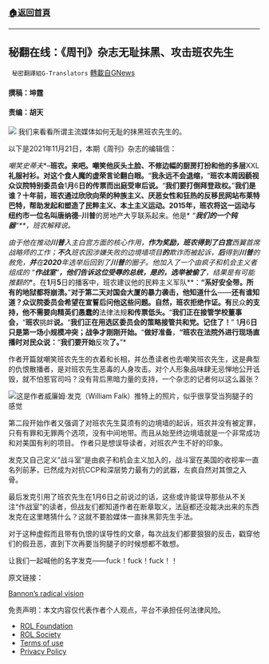 ###  [:house:返回首頁](https://github.com/ourhimalayas/txt)
---


## 秘翻在线：《周刊》杂志无耻抹黑、攻击班农先生
` 秘密翻譯組G-Translators` [轉載自GNews](https://gnews.org/zh-hans/1687034/)

#### 撰稿：坤霆

#### 责编：胡天
![](https://assets.gnews.org/wp-content/uploads/2021/11/image-588.png)
我们来看看所谓主流媒体如何无耻的抹黑班农先生的。

以下是2021年11月21日，本期《周刊》杂志的编辑信：

*嘲笑史蒂夫**–**班农。来吧。嘲笑他灰头土脸、不修边幅的厨房打扮和他的多层**XXL**礼服衬衫。对这个食人魔的虚荣言论翻白眼。**“**我永远不会退缩，**“**班农本周因藐视众议院特别委员会**1**月**6**日的传票而出庭受审后说。**“**我们要打倒拜登政权。**”**我们是谁？十年前，班农通过欣欣向荣的种族主义、厌恶女性和狂热的反移民网站布莱特巴特，帮助发起和塑造了民粹主义、本土主义运动。**2015**年，班农将这一运动与纽约市一位名叫唐纳德**–**川普**的房地产大亨联系起来。他是* *“**我们的一个钝器**“**，班农解释说。*

*由于他在推动**川普**入主白宫方面的核心作用，**作为奖励，**班农得到了**白宫**西翼首席战略师的工作；**不久**班农因涉嫌失败的边境墙项目**的**欺诈而被起诉，**后**得到**川普**的赦免，**并**在**2020**年选举后回到了**川普**的圈子。他加入了一个由疯子和机会主义者组成的* *“**作战室**“**，他们告诉这位受辱的总统，是的，选举被偷了**，结果是有可能推翻的**。在**1**月**5**日的播客中，班农建议他的民粹主义军队**：**“**系好安全带**。所有的地狱都将崩溃。**”**对于第二天对国会大厦的暴力袭击，他知道什么**——**还有谁知道？众议院委员会希望在宣誓后问他这些问题。自然，班农拒绝作证。有**民众**的支持，他不需要向精英们愚蠢的**法律法规**和传票低头。**“**我们正在接管学校董事会，**“**班农**挑衅**说。**“**我们正在用选区委员会的策略接管共和党。**记住了**！**” 1**月**6**日只是第一场小规模冲突；战争才刚刚开始。**“**做好准备**，**“**班农在法院外进行现场直播时**对民众说：**“**我们要开始**反攻**了。**”*

作者开篇就嘲笑班农先生的衣着和长相，并怂恿读者也去嘲笑班农先生，这是典型的仇恨散播者，是对班农先生恶毒的人身攻击。对个人形象品味肆无忌惮地公开诋毁，就不怕惹官司吗？没有背后黑暗力量的支持，一个杂志的记者何以这么嚣张？

![](https://assets.gnews.org/wp-content/uploads/2021/11/image-589.png)这是作者威廉姆·发克（William Falk）推特上的照片，似乎很享受当狗腿子的感觉

第二段开始作者又强调了对班农先生莫须有的边境墙的起诉，班农并没有被定罪，只有有罪和无罪两个选项，没有中间地带。而且从始至终边境墙就是一个非常成功和对美国有利的项目。 作者只是想误导读者，对班农产生不好的印象。

发克又自己定义“战斗室“是由疯子和机会主义加入的，战斗室在美国的收视率一直名列前茅，已然成为对抗CCP和深层势力最有力的武器，左疯自然对其恨之入骨。

最后发克引用了班农先生在1月6日之前说过的话，这些或许能误导那些从不关注“作战室”的读者，但战友们都知道作者在断章取义，法庭都还没裁决出来的东西发克在这里瞎猜什么？这就不要脸媒体一直抹黑郭先生手法。

对于这种虚假而且带有仇恨的误导性的文章，每次战友们都要狠狠的反击，戳穿他们的假丑恶，直到下次再要当狗腿子的时候想都不敢想。

让我们一起喊他的名字发克——fuck！fuck！fuck！！

原文链接：

[Bannon’s radical vision](https://theweek.com/politics/1007243/tk-bill)

 

免责声明：本文内容仅代表作者个人观点，平台不承担任何法律风险。

- [ROL Foundation](https://rolfoundation.org/)
- [ROL Society](https://rolsociety.org/)
- [Terms of use](https://gnews.org/terms-of-use-3/)
- [Privacy Policy](https://gnews.org/privacy-policy/)
